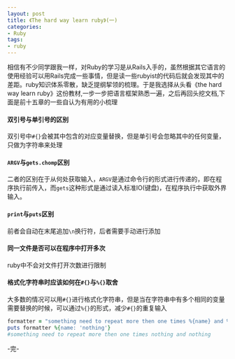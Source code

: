 ```yaml
---
layout: post
title: 《The hard way learn ruby》(一)
categories:
- Ruby
tags:
- ruby
---
```


相信有不少同学跟我一样，对Ruby的学习是从Rails入手的，虽然根据其它语言的使用经验可以用Rails完成一些事情，但是读一些rubyist的代码后就会发现其中的差距。ruby知识体系零散，缺乏提纲挈领的梳理。于是我选择从头看《the hard way learn ruby》这份教材,一步一步把语言框架熟悉一遍，之后再回头挖文档,下面是前十五章的一些自认为有用的小梳理

#### 双引号与单引号的区别
双引号中`#{}`会被其中包含的对应变量替换，但是单引号会忽略其中的任何变量，只做为字符串来处理

#### `ARGV`与`gets.chomp`区别
二者的区别在于从何处获取输入，`ARGV`是通过命令行的形式进行传递的，即在程序执行前传入，而`gets`这种形式是通过读入标准IO(键盘)，在程序执行中获取外界输入。

#### `print`与`puts`区别
前者会自动在末尾追加`\n`换行符，后者需要手动进行添加

#### 同一文件是否可以在程序中打开多次
ruby中不会对文件打开次数进行限制

#### 格式化字符串时应该如何在`#{}`与`%{}`取舍
大多数的情况可以用`#{}`进行格式化字符串，但是当在字符串中有多个相同的变量需要替换的时候，可以通过`%{}`的形式，减少`#{}`的重复输入

```ruby
formatter = "something need to repeat more then one times %{name} and %{name} "
puts formatter %{name: 'nothing'}
#something need to repeat more then one times nothing and nothing
```


-完-
